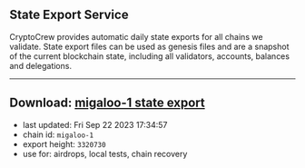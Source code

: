 ## State Export Service
CryptoCrew provides automatic daily state exports for all chains we validate. State export files can be used as genesis files and are a snapshot of the current blockchain state, including all validators, accounts, balances and delegations.

---
**Download: [migaloo-1 state export](https://dl.ccvalidators.com/SERVICE/migaloo/migaloo-1_export_3320730.json)**
---

- last updated: Fri Sep 22 2023 17:34:57
- chain id: `migaloo-1`
- export height: `3320730`
- use for: airdrops, local tests, chain recovery
